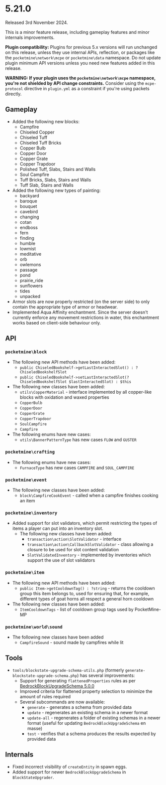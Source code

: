 # 5.21.0
Released 3rd November 2024.

This is a minor feature release, including gameplay features and minor internals improvements.

**Plugin compatibility:** Plugins for previous 5.x versions will run unchanged on this release, unless they use internal APIs, reflection, or packages like the `pocketmine\network\mcpe`  or `pocketmine\data` namespace.
Do not update plugin minimum API versions unless you need new features added in this release.

**WARNING: If your plugin uses the `pocketmine\network\mcpe` namespace, you're not shielded by API change constraints.**
Consider using the `mcpe-protocol` directive in `plugin.yml` as a constraint if you're using packets directly.

## Gameplay
- Added the following new blocks:
  - Campfire
  - Chiseled Copper
  - Chiseled Tuff
  - Chiseled Tuff Bricks
  - Copper Bulb
  - Copper Door
  - Copper Grate
  - Copper Trapdoor
  - Polished Tuff, Slabs, Stairs and Walls
  - Soul Campfire
  - Tuff Bricks, Slabs, Stairs and Walls
  - Tuff Slab, Stairs and Walls
- Added the following new types of painting:
  - backyard
  - baroque
  - bouquet
  - cavebird
  - changing
  - cotan
  - endboss
  - fern
  - finding
  - humble
  - lowmist
  - meditative
  - orb
  - owlemons
  - passage
  - pond
  - prairie_ride
  - sunflowers
  - tides
  - unpacked
- Armor slots are now properly restricted (on the server side) to only contain the appropriate type of armor or headwear.
- Implemented Aqua Affinity enchantment. Since the server doesn't currently enforce any movement restrictions in water, this enchantment works based on client-side behaviour only.

## API
### `pocketmine\block`
- The following new API methods have been added:
  - `public ChiseledBookshelf->getLastInteractedSlot() : ?ChiseledBookshelfSlot`
  - `public ChiseledBookshelf->setLastInteractedSlot(?ChiseledBookshelfSlot $lastInteractedSlot) : $this`
- The following new classes have been added: 
  - `utils\CopperMaterial` - interface implemented by all copper-like blocks with oxidation and waxed properties
  - `CopperBulb`
  - `CopperDoor`
  - `CopperGrate`
  - `CopperTrapdoor`
  - `SoulCampfire`
  - `Campfire`
- The following enums have new cases:
  - `utils\BannerPatternType` has new cases `FLOW` and `GUSTER`

### `pocketmine\crafting`
- The following enums have new cases:
  - `FurnaceType` has new cases `CAMPFIRE` and `SOUL_CAMPFIRE`

### `pocketmine\event`
- The following new classes have been added:
  - `block\CampfireCookEvent` - called when a campfire finishes cooking an item

### `pocketmine\inventory`
- Added support for slot validators, which permit restricting the types of items a player can put into an inventory slot.
  - The following new classes have been added:
    - `transaction\action\SlotValidator` - interface
    - `transaction\action\CallbackSlotValidator` - class allowing a closure to be used for slot content validation
    - `SlotValidatedInventory` - implemented by inventories which support the use of slot validators

### `pocketmine\item`
- The following new API methods have been added:
  - `public Item->getCooldownTag() : ?string` - returns the cooldown group this item belongs to, used for ensuring that, for example, different types of goat horns all respect a general horn cooldown
- The following new classes have been added:
  - `ItemCooldownTags` - list of cooldown group tags used by PocketMine-MP

### `pocketmine\world\sound`
- The following new classes have been added
  - `CampfireSound` - sound made by campfires while lit

## Tools
- `tools/blockstate-upgrade-schema-utils.php` (formerly `generate-blockstate-upgrade-schema.php`) has several improvements:
  - Support for generating `flattenedProperties` rules as per [BedrockBlockUpgradeSchema 5.0.0](https://github.com/pmmp/BedrockBlockUpgradeSchema/releases/tag/5.0.0)
  - Improved criteria for flattened property selection to minimize the amount of rules required
  - Several subcommands are now available:
    - `generate` - generates a schema from provided data
    - `update` - regenerates an existing schema in a newer format
    - `update-all` - regenerates a folder of existing schemas in a newer format (useful for updating `BedrockBlockUpgradeSchema` en masse)
    - `test` - verifies that a schema produces the results expected by provided data

## Internals
- Fixed incorrect visibility of `createEntity` in spawn eggs.
- Added support for newer `BedrockBlockUpgradeSchema` in `BlockStateUpgrader`.

